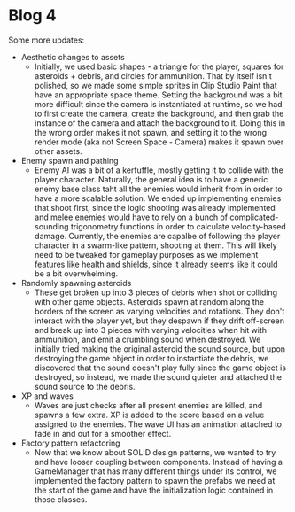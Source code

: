 # Blog 4

Some more updates:
- Aesthetic changes to assets
    - Initially, we used basic shapes - a triangle for the player, squares for asteroids + debris, and circles for ammunition. That by itself isn't polished, so we made some simple sprites in Clip Studio Paint that have an appropriate space theme. Setting the background was a bit more difficult since the camera is instantiated at runtime, so we had to first create the camera, create the background, and then grab the instance of the camera and attach the background to it. Doing this in the wrong order makes it not spawn, and setting it to the wrong render mode (aka not Screen Space - Camera) makes it spawn over other assets.
- Enemy spawn and pathing
    - Enemy AI was a bit of a kerfuffle, mostly getting it to collide with the player character. Naturally, the general idea is to have a generic enemy base class taht all the enemies would inherit from in order to have a more scalable solution. We ended up implementing enemies that shoot first, since the logic shooting was already implemented and melee enemies would have to rely on a bunch of complicated-sounding trigonometry functions in order to calculate velocity-based damage. Currently, the enemies are capalbe of following the player character in a swarm-like pattern, shooting at them. This will likely need to be tweaked for gameplay purposes as we implement features like health and shields, since it already seems like it could be a bit overwhelming.
- Randomly spawning asteroids
    - These get broken up into 3 pieces of debris when shot or colliding with other game objects. Asteroids spawn at random along the borders of the screen as varying velocities and rotations. They don't interact with the player yet, but they despawn if they drift off-screen and break up into 3 pieces with varying velocities when hit with ammunition, and emit a crumbling sound when destroyed. We initially tried making the original asteroid the sound source, but upon destroying the game object in order to instantiate the debris, we discovered that the sound doesn't play fully since the game object is destroyed, so instead, we made the sound quieter and attached the sound source to the debris.
- XP and waves
    - Waves are just checks after all present enemies are killed, and spawns a few extra. XP is added to the score based on a value assigned to the enemies. The wave UI has an animation attached to fade in and out for a smoother effect.
- Factory pattern refactoring
    - Now that we know about SOLID design patterns, we wanted to try and have looser coupling between components. Instead of having a GameManager that has many different things under its control, we implemented the factory pattern to spawn the prefabs we need at the start of the game and have the initialization logic contained in those classes.